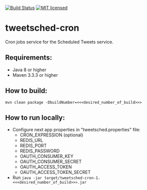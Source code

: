 [![Build Status](https://travis-ci.org/Tweetsched/tweetsched-cron.svg?branch=master)](https://travis-ci.org/Tweetsched/tweetsched-cron)
[![MIT licensed](https://img.shields.io/badge/license-MIT-blue.svg)](./LICENSE)

# tweetsched-cron

Cron jobs service for the Scheduled Tweets service.

## Requirements:
 - Java 8 or higher
 - Maven 3.3.3 or higher

## How to build:
`mvn clean package -DbuildNumber=<<<desired_number_of_build>>>`

## How to run locally:
- Configure next app properties in  "tweetsched.properties" file:
  - CRON_EXPRESSION (optional)
  - REDIS_URL
  - REDIS_PORT
  - REDIS_PASSWORD
  - OAUTH_CONSUMER_KEY
  - OAUTH_CONSUMER_SECRET
  - OAUTH_ACCESS_TOKEN
  - OAUTH_ACCESS_TOKEN_SECRET
- Run `java -jar target/tweetsched-cron-1.<<<desired_number_of_build>>>.jar`
